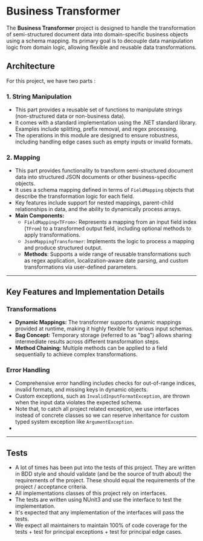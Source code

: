 ﻿# Business Transformer
The **Business Transformer** project is designed to handle the transformation of semi-structured document data into domain-specific business objects using a schema mapping. Its primary goal is to decouple data manipulation logic from domain logic, allowing flexible and reusable data transformations.

## Architecture
For this project, we have two parts :

### 1. **String Manipulation**
- This part provides a reusable set of functions to manipulate strings (non-structured data or non-business data).
- It comes with a standard implementation using the .NET standard library. Examples include splitting, prefix removal, and regex processing.
- The operations in this module are designed to ensure robustness, including handling edge cases such as empty inputs or invalid formats.

### 2. **Mapping**
- This part provides functionality to transform semi-structured document data into structured JSON documents or other business-specific objects.
- It uses a schema mapping defined in terms of `FieldMapping` objects that describe the transformation logic for each field.
- Key features include support for nested mappings, parent-child relationships in data, and the ability to dynamically process arrays.
- **Main Components:**
   - `FieldMapping<TFrom>`: Represents a mapping from an input field index (`TFrom`) to a transformed output field, including optional methods to apply transformations.
   - `JsonMappingTransformer`: Implements the logic to process a mapping and produce structured output.
   - **Methods**: Supports a wide range of reusable transformations such as regex application, localization-aware date parsing, and custom transformations via user-defined parameters.

---

## Key Features and Implementation Details

### Transformations
- **Dynamic Mappings:** The transformer supports dynamic mappings provided at runtime, making it highly flexible for various input schemas.
- **Bag Concept:** Temporary storage (referred to as "bag") allows sharing intermediate results across different transformation steps.
- **Method Chaining:** Multiple methods can be applied to a field sequentially to achieve complex transformations.

### Error Handling
- Comprehensive error handling includes checks for out-of-range indices, invalid formats, and missing keys in dynamic objects.
- Custom exceptions, such as `InvalidInputFormatException`, are thrown when the input data violates the expected schema.
- Note that, to catch all project related exception, we use interfaces instead of concrete classes so we can reserve inheritance for custom typed system exception like `ArgumentException`.
- 
---

## Tests
- A lot of times has been put into the tests of this project. They are written in BDD style and should validate (and be the source of truth about) the requirements of the project. These should equal the requirements of the project / acceptance criteria.
- All implementations classes of this project rely on interfaces.
- The tests are written using NUnit3 and use the interface to test the implementation.
- It's expected that any implementation of the interfaces will pass the tests.
- We expect all maintainers to maintain 100% of code coverage for the tests + test for principal exceptions + test for principal edge cases.
